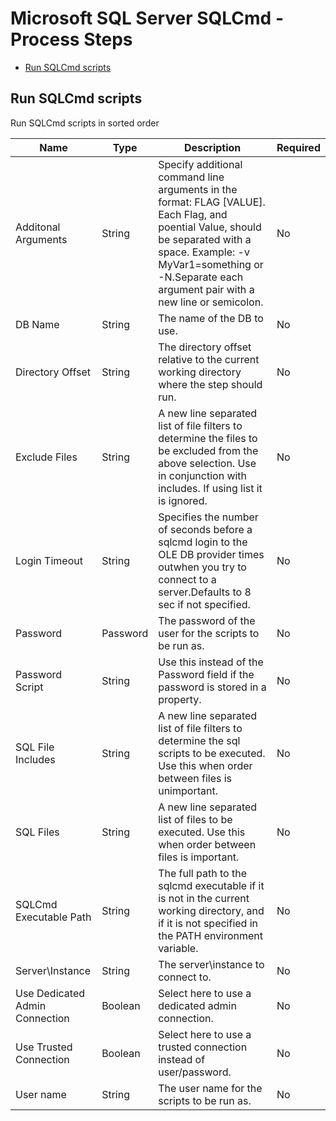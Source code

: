 
# Microsoft SQL Server SQLCmd - Process Steps

* [Run SQLCmd scripts](#run_sqlcmd_scripts)


## Run SQLCmd scripts

Run SQLCmd scripts in sorted order


| Name | Type | Description                                                                                                          | Required |
| ---- | ---- | -------------------------------------------------------------------------------------------------------------------- | -------- |
| Additonal Arguments | String | Specify additional command line arguments in the format: FLAG [VALUE]. Each Flag, and poential Value, should be separated with a space. Example: -v MyVar1=something or -N.Separate each argument pair with a new line or semicolon. | No |
| DB Name | String | The name of the DB to use. | No |
| Directory Offset | String | The directory offset relative to the current working directory where the step should run. | No |
| Exclude Files | String | A new line separated list of file filters to determine the files to be excluded from the above selection. Use in conjunction with includes. If using list it is ignored. | No |
| Login Timeout | String | Specifies the number of seconds before a sqlcmd login to the OLE DB provider times outwhen you try to connect to a server.Defaults to 8 sec if not specified. | No |
| Password | Password | The password of the user for the scripts to be run as. | No |
| Password Script | String | Use this instead of the Password field if the password is stored in a property. | No |
| SQL File Includes | String | A new line separated list of file filters to determine the sql scripts to be executed. Use this when order between files is unimportant. | No |
| SQL Files | String | A new line separated list of files to be executed. Use this when order between files is important. | No |
| SQLCmd Executable Path | String | The full path to the sqlcmd executable if it is not in the current working directory, and if it is not specified in the PATH environment variable. | No |
| Server\Instance | String | The server\instance to connect to. | No |
| Use Dedicated Admin Connection | Boolean | Select here to use a dedicated admin connection. | No |
| Use Trusted Connection | Boolean | Select here to use a trusted connection instead of user/password. | No |
| User name | String | The user name for the scripts to be run as. | No |


